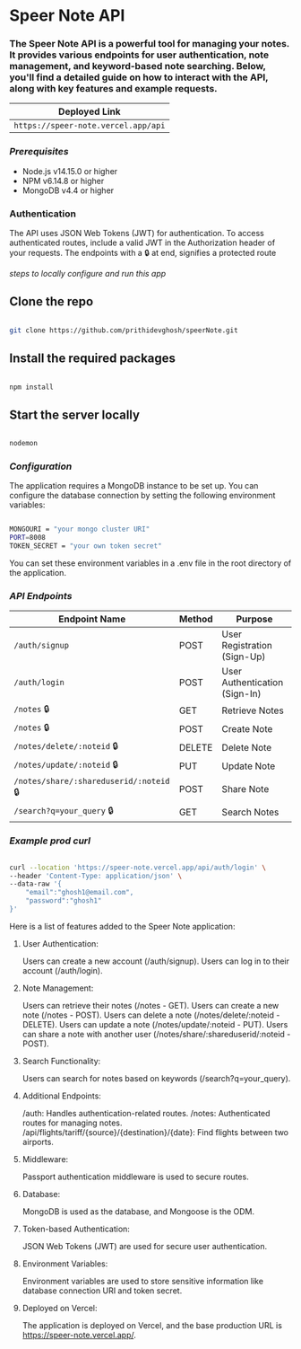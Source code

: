 # Speer Note API

### The Speer Note API is a powerful tool for managing your notes. It provides various endpoints for user authentication, note management, and keyword-based note searching. Below, you'll find a detailed guide on how to interact with the API, along with key features and example requests.

|Deployed Link|
| --- |
|`https://speer-note.vercel.app/api`|

<h3><i>Prerequisites</i></h3>
<ul>
<li>Node.js v14.15.0 or higher</li>
<li>NPM v6.14.8 or higher</li>
<li>MongoDB v4.4 or higher</li>
</ul>

### Authentication
The API uses JSON Web Tokens (JWT) for authentication. To access authenticated routes, include a valid JWT in the Authorization header of your requests.
The endpoints with a :lock: at end, signifies a protected route

*steps to locally configure and run this app*


## Clone the repo
```bash

git clone https://github.com/prithidevghosh/speerNote.git


```
## Install the required packages
```bash

npm install

```

## Start the server locally
```bash

nodemon

```


<h3><i>Configuration</i></h3>

<p>The application requires a MongoDB instance to be set up. You can configure the database connection by setting the following environment variables:</p>

```bash

MONGOURI = "your mongo cluster URI"
PORT=8008
TOKEN_SECRET = "your own token secret"

```
<p>You can set these environment variables in a .env file in the root directory of the application.</p>

<h3><i>API Endpoints</i></h3>


| Endpoint Name | Method | Purpose |
| --- | --- | --- |
| `/auth/signup` | POST | User Registration (Sign-Up) |
| `/auth/login` | POST | User Authentication (Sign-In) |
| `/notes` :lock:| GET | Retrieve Notes |
| `/notes` :lock:| POST | Create Note |
| `/notes/delete/:noteid` :lock:| DELETE | Delete Note |
| `/notes/update/:noteid` :lock:| PUT | Update Note |
| `/notes/share/:shareduserid/:noteid` :lock:| POST | Share Note |
| `/search?q=your_query` :lock:| GET | Search Notes |


<h3><i>Example prod curl</i></h3>

```bash

curl --location 'https://speer-note.vercel.app/api/auth/login' \
--header 'Content-Type: application/json' \
--data-raw '{
    "email":"ghosh1@email.com",
    "password":"ghosh1"
}'

```


Here is a list of features added to the Speer Note application:
<ol>
<li>User Authentication:</li>

Users can create a new account (/auth/signup).
Users can log in to their account (/auth/login).
<li>Note Management:</li>

Users can retrieve their notes (/notes - GET).
Users can create a new note (/notes - POST).
Users can delete a note (/notes/delete/:noteid - DELETE).
Users can update a note (/notes/update/:noteid - PUT).
Users can share a note with another user (/notes/share/:shareduserid/:noteid - POST).
<li>Search Functionality:</li>

Users can search for notes based on keywords (/search?q=your_query).
<li>Additional Endpoints:</li>

/auth: Handles authentication-related routes.
/notes: Authenticated routes for managing notes.
/api/flights/tariff/{source}/{destination}/{date}: Find flights between two airports.
<li>Middleware:</li>

Passport authentication middleware is used to secure routes.
<li>Database:</li>

MongoDB is used as the database, and Mongoose is the ODM.
<li>Token-based Authentication:</li>

JSON Web Tokens (JWT) are used for secure user authentication.

<li>Environment Variables:</li>

Environment variables are used to store sensitive information like database connection URI and token secret.
<li>Deployed on Vercel:</li>

The application is deployed on Vercel, and the base production URL is https://speer-note.vercel.app/.
</ol>
